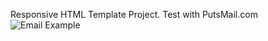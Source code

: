 Responsive HTML Template Project.
Test with PutsMail.com
![Email Example](https://i.imgur.com/VWTGt1u.png)
